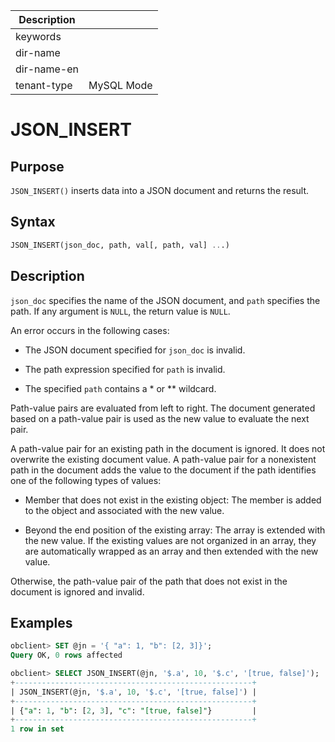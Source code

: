 | Description   |                 |
|---------------|-----------------|
| keywords      |                 |
| dir-name      |                 |
| dir-name-en   |                 |
| tenant-type   | MySQL Mode      |

# JSON_INSERT

## Purpose

`JSON_INSERT()` inserts data into a JSON document and returns the result.

## Syntax

```sql
JSON_INSERT(json_doc, path, val[, path, val] ...)
```

## Description

`json_doc` specifies the name of the JSON document, and `path` specifies the path. If any argument is `NULL`, the return value is `NULL`.

An error occurs in the following cases:

* The JSON document specified for `json_doc` is invalid.

* The path expression specified for `path` is invalid.

* The specified `path` contains a \* or \*\* wildcard.

Path-value pairs are evaluated from left to right. The document generated based on a path-value pair is used as the new value to evaluate the next pair.

A path-value pair for an existing path in the document is ignored. It does not overwrite the existing document value. A path-value pair for a nonexistent path in the document adds the value to the document if the path identifies one of the following types of values:

* Member that does not exist in the existing object: The member is added to the object and associated with the new value.

* Beyond the end position of the existing array: The array is extended with the new value. If the existing values are not organized in an array, they are automatically wrapped as an array and then extended with the new value.

Otherwise, the path-value pair of the path that does not exist in the document is ignored and invalid.

## Examples

```sql
obclient> SET @jn = '{ "a": 1, "b": [2, 3]}';
Query OK, 0 rows affected

obclient> SELECT JSON_INSERT(@jn, '$.a', 10, '$.c', '[true, false]');
+-----------------------------------------------------+
| JSON_INSERT(@jn, '$.a', 10, '$.c', '[true, false]') |
+-----------------------------------------------------+
| {"a": 1, "b": [2, 3], "c": "[true, false]"}         |
+-----------------------------------------------------+
1 row in set
```
